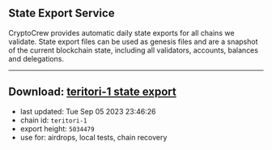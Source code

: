 ## State Export Service
CryptoCrew provides automatic daily state exports for all chains we validate. State export files can be used as genesis files and are a snapshot of the current blockchain state, including all validators, accounts, balances and delegations.

---
**Download: [teritori-1 state export](https://dl.ccvalidators.com/SERVICE/teritori/teritori-1_export_5034479.json)**
---

- last updated: Tue Sep 05 2023 23:46:26
- chain id: `teritori-1`
- export height: `5034479`
- use for: airdrops, local tests, chain recovery
